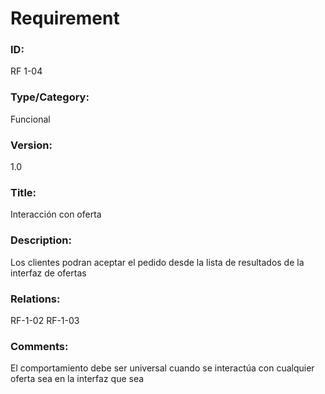 # Requirement

### ID:

RF 1-04

### Type/Category:

Funcional

### Version:

1.0

### Title:

Interacción con oferta

### Description:

Los clientes podran aceptar el pedido desde la lista de resultados de la interfaz de ofertas

### Relations:

RF-1-02
RF-1-03

### Comments:

El comportamiento debe ser universal cuando se interactúa con cualquier oferta sea en la interfaz que sea
